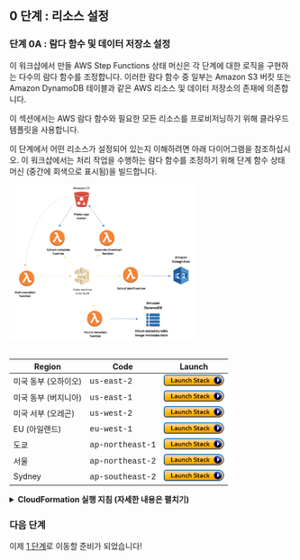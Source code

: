 ## 0 단계 : 리소스 설정

### 단계 0A : 람다 함수 및 데이터 저장소 설정

이 워크샵에서 만들 AWS Step Functions 상태 머신은 각 단계에 대한 로직을 구현하는 다수의 람다 함수를 조정합니다. 이러한 람다 함수 중 일부는 Amazon S3 버킷 또는 Amazon DynamoDB 테이블과 같은 AWS 리소스 및 데이터 저장소의 존재에 의존합니다.

이 섹션에서는 AWS 람다 함수와 필요한 모든 리소스를 프로비저닝하기 위해 클라우드 템플릿을 사용합니다.

이 단계에서 어떤 리소스가 설정되어 있는지 이해하려면 아래 다이어그램을 참조하십시오. 이 워크샵에서는 처리 작업을 수행하는 람다 함수를 조정하기 위해 단계 함수 상태 머신 (중간에 회색으로 표시됨)을 빌드합니다.
<br/>

<img src="images/0-resource-setup.png" width="65%" height="65%">

<br/>
<br/>

Region| Code | Launch
------|------|-------
미국 동부 (오하이오)| <span style="font-family:'Courier';">us-east-2</span> | [![Launch Step 0A in us-east-2](images/cfn-launch-stack.png)](https://console.aws.amazon.com/cloudformation/home?region=us-east-2#/stacks/new?stackName=sfn-workshop-setup&templateURL=https://s3-us-east-2.amazonaws.com/sfn-image-workshop-us-east-2/cloudformation/step0-sam.yaml)
미국 동부 (버지니아) | <span style="font-family:'Courier';">us-east-1</span> | [![Launch Step 0A in us-east-1](images/cfn-launch-stack.png)](https://console.aws.amazon.com/cloudformation/home?region=us-east-1#/stacks/new?stackName=sfn-workshop-setup&templateURL=https://s3.amazonaws.com/sfn-image-workshop-us-east-1/cloudformation/step0-sam.yaml)
미국 서부 (오레곤) | <span style="font-family:'Courier';">us-west-2</span> | [![Launch Step 0A in us-west-2](images/cfn-launch-stack.png)](https://console.aws.amazon.com/cloudformation/home?region=us-west-2#/stacks/new?stackName=sfn-workshop-setup&templateURL=https://s3-us-west-2.amazonaws.com/sfn-image-workshop-us-west-2/cloudformation/step0-sam.yaml)
EU (아일랜드) | <span style="font-family:'Courier';">eu-west-1</span> | [![Launch Step 0A in eu-west-1](images/cfn-launch-stack.png)](https://console.aws.amazon.com/cloudformation/home?region=eu-west-1#/stacks/new?stackName=sfn-workshop-setup&templateURL=https://s3-eu-west-1.amazonaws.com/sfn-image-workshop-eu-west-1/cloudformation/step0-sam.yaml)
도쿄 | <span style="font-family:'Courier';">ap-northeast-1</span> | [![Launch Step 0A in ap-northeast-1](images/cfn-launch-stack.png)](https://console.aws.amazon.com/cloudformation/home?region=ap-northeast-1#/stacks/new?stackName=sfn-workshop-setup&templateURL=https://s3-ap-northeast-1.amazonaws.com/sfn-image-workshop-ap-northeast-1/cloudformation/step0-sam.yaml)
서울 | <span style="font-family:'Courier';">ap-northeast-2</span> | [![Launch Step 0A in ap-northeast-2](images/cfn-launch-stack.png)](https://console.aws.amazon.com/cloudformation/home?region=ap-northeast-1#/stacks/new?stackName=sfn-workshop-setup&templateURL=https://s3-ap-northeast-2.amazonaws.com/sfn-image-workshop-ap-northeast-2/cloudformation/step0-sam.yaml)
Sydney | <span style="font-family:'Courier';">ap-southeast-2</span> | [![Launch Step 0A in ap-southeast-2](images/cfn-launch-stack.png)](https://console.aws.amazon.com/cloudformation/home?region=ap-southeast-2#/stacks/new?stackName=sfn-workshop-setup&templateURL=https://s3-ap-southeast-2.amazonaws.com/sfn-image-workshop-ap-southeast-2/cloudformation/step0-sam.yaml)


<details>
<summary><strong> CloudFormation 실행 지침 (자세한 내용은 펼치기) </strong></summary><p>
 
1. 위의 **Launch Stack** 버튼을 클릭하십시오.

1. Select Template 페이지에서 **Next**를 클릭하십시오.

1. 세부 정보 지정 페이지에서 모든 기본값을 그대로 두고 **다음**을 클릭합니다.

1. 옵션 페이지에서 기본값을 모두 그대로 두고 **다음**을 클릭하십시오.

1. 검토 페이지에서 확인란을 선택하여 CloudFormation이 IAM 리소스를 만들고 **변경 집합 만들기**를 클릭하는지 확인합니다.
	![IAM 스크린 샷 승인](./images/0a-cfn-create-change-set.png)

	이 템플리트는 람다가 처리해야하는 자원에 대한 적절한 사용 권한을 부여하는 많은 IAM 역할을 작성합니다. 그 외에도 템플릿은 [AWS Serverless Application Model]을 활용하는 [AWS Serverless Transform](http://docs.aws.amazon.com/AWSCloudFormation/latest/UserGuide/transform-aws-serverless.html) (https://github.com/awslabs/serverless-application-model) - SAM - 서버가없는 구성 요소의 템플리트 작성을 단순화합니다.

1. 변경 사항 설정이 완료되면 컴퓨팅 변경 사항을 완료하고 **실행**을 클릭하십시오.
	![Change Change Set Screenshot](./images/0a-cfn-execute-change-set.png)

1. `sfn-workshop-setup` 스택이 `CREATE_COMPLETE`의 상태에 도달 할 때까지 기다리십시오. (새로 생성 된 스택을 보려면 refresh 버튼을 클릭해야 할 수도 있습니다).
</details>

	
### 다음 단계
이제 [1 단계](step-1.md)로 이동할 준비가 되었습니다!

